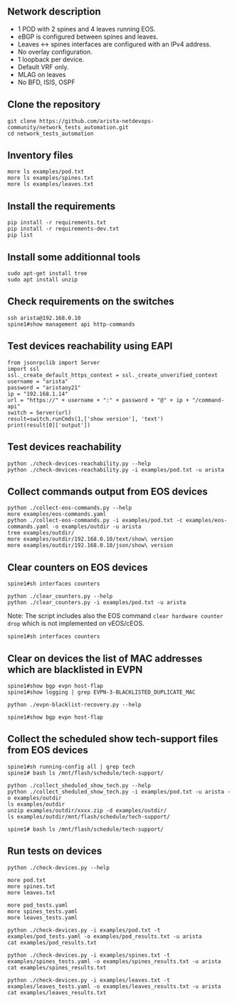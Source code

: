 ## Network description

- 1 POD with 2 spines and 4 leaves running EOS.
- eBGP is configured between spines and leaves.
- Leaves <-> spines interfaces are configured with an IPv4 address.
- No overlay configuration.
- 1 loopback per device.
- Default VRF only.
- MLAG on leaves
- No BFD, ISIS, OSPF

## Clone the repository

```
git clone https://github.com/arista-netdevops-community/network_tests_automation.git
cd network_tests_automation
```

## Inventory files

```
more ls examples/pod.txt
more ls examples/spines.txt
more ls examples/leaves.txt
```
## Install the requirements

```
pip install -r requirements.txt
pip install -r requirements-dev.txt
pip list
```

## Install some additionnal tools

```
sudo apt-get install tree
sudo apt install unzip
```

## Check requirements on the switches

```
ssh arista@192.168.0.10
spine1#show management api http-commands
```

## Test devices reachability using EAPI

```
from jsonrpclib import Server
import ssl
ssl._create_default_https_context = ssl._create_unverified_context
username = "arista"
password = "aristaoy21"
ip = "192.168.1.14"
url = "https://" + username + ":" + password + "@" + ip + "/command-api"
switch = Server(url)
result=switch.runCmds(1,['show version'], 'text')
print(result[0]['output'])
```

## Test devices reachability

```
python ./check-devices-reachability.py --help
python ./check-devices-reachability.py -i examples/pod.txt -u arista
```

## Collect commands output from EOS devices

```
python ./collect-eos-commands.py --help
more examples/eos-commands.yaml
python ./collect-eos-commands.py -i examples/pod.txt -c examples/eos-commands.yaml -o examples/outdir -u arista
tree examples/outdir/
more examples/outdir/192.168.0.10/text/show\ version
more examples/outdir/192.168.0.10/json/show\ version
```

## Clear counters on EOS devices

```
spine1#sh interfaces counters
```
```
python ./clear_counters.py --help
python ./clear_counters.py -i examples/pod.txt -u arista
```
Note: The script includes also the EOS command `clear hardware counter drop` which is not implemented on vEOS/cEOS.
```
spine1#sh interfaces counters
```

## Clear on devices the list of MAC addresses which are blacklisted in EVPN

```
spine1#show bgp evpn host-flap
spine1#show logging | grep EVPN-3-BLACKLISTED_DUPLICATE_MAC
```
```
python ./evpn-blacklist-recovery.py --help
```
```
spine1#show bgp evpn host-flap
```

## Collect the scheduled show tech-support files from EOS devices

```
spine1#sh running-config all | grep tech
spine1# bash ls /mnt/flash/schedule/tech-support/
```
```
python ./collect_sheduled_show_tech.py --help
python ./collect_sheduled_show_tech.py -i examples/pod.txt -u arista -o examples/outdir
ls examples/outdir
unzip examples/outdir/xxxx.zip -d examples/outdir/
ls examples/outdir/mnt/flash/schedule/tech-support/
```
```
spine1# bash ls /mnt/flash/schedule/tech-support/
```

## Run tests on devices

```
python ./check-devices.py --help
```
```
more pod.txt
more spines.txt
more leaves.txt
```
```
more pod_tests.yaml
more spines_tests.yaml
more leaves_tests.yaml
```
```
python ./check-devices.py -i examples/pod.txt -t examples/pod_tests.yaml -o examples/pod_results.txt -u arista
cat examples/pod_results.txt
```
```
python ./check-devices.py -i examples/spines.txt -t examples/spines_tests.yaml -o examples/spines_results.txt -u arista
cat examples/spines_results.txt
```
```
python ./check-devices.py -i examples/leaves.txt -t examples/leaves_tests.yaml -o examples/leaves_results.txt -u arista
cat examples/leaves_results.txt
```